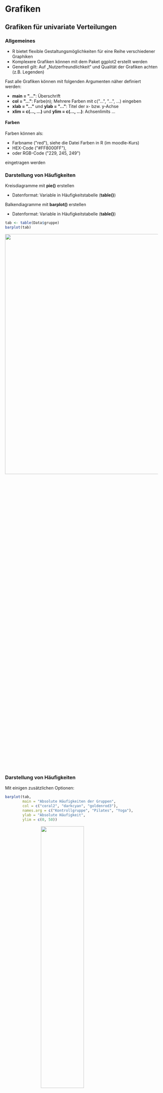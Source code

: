 # Grafiken

## Grafiken für univariate Verteilungen

### Allgemeines

- R bietet flexible Gestaltungsmöglichkeiten für eine Reihe verschiedener Graphiken
- Komplexere Grafiken können mit dem Paket ggplot2 erstellt werden
- Generell gilt: Auf „Nutzerfreundlichkeit“ und Qualität der Grafiken achten (z.B. Legenden)

Fast alle Grafiken können mit folgenden Argumenten näher definiert werden:

- **main = "…"**: Überschrift
- **col = "…"**: Farbe(n); Mehrere Farben mit c("…", "…", …) eingeben
- **xlab = "…"** und **ylab = "…"**: Titel der x- bzw. y-Achse
- **xlim = c(…, …)** und **ylim = c(…, …)**: Achsenlimits 
…

#### Farben

Farben können als:

- Farbname ("red"), siehe die Datei Farben in R (im moodle-Kurs)    
- HEX-Code ("#FF8000FF"),
- oder RGB-Code ("229, 245, 249") 

eingetragen werden

### Darstellung von Häufigkeiten

Kreisdiagramme mit **pie()** erstellen 

- Datenformat: Variable in Häufigkeitstabelle (**table()**)

Balkendiagramme mit **barplot()** erstellen

- Datenformat: Variable in Häufigkeitstabelle (**table()**)




```r
tab <- table(Data$gruppe)
barplot(tab)
```

<img src="07-Grafiken_files/figure-html/unnamed-chunk-2-1.png" width="672" height="45%" style="display: block; margin: auto;" />

### Darstellung von Häufigkeiten

Mit einigen zusätzlichen Optionen:


```r
barplot(tab, 
        main = "Absolute Häufigkeiten der Gruppen", 
        col = c("coral2", "darkcyan", "goldenrod3"), 
        names.arg = c("Kontrollgruppe", "Pilates", "Yoga"), 
        ylab = "Absolute Häufigkeit", 
        ylim = c(0, 50))
```

<img src="07-Grafiken_files/figure-html/unnamed-chunk-3-1.png" width="53%" height="47%" style="display: block; margin: auto;" />

### Darstellung von Verteilung

**hist(x, breaks, freq, …)** zeigt die Verteilung einer Variablen in einem **Histogramm**
\bigskip

**x**: Variable, für die das Histrogramm erzeugt werden soll (Wird mit dem **\$**-Operator ausgewählt)

**breaks**: Wie viele Balken sollen gebildet werden?

- Keine Angabe: Automatische Auswahl
- Einzelne Zahl n: Daten werden in n Balken geteilt
- Vektor: Balken werden zwischen den angegebenen Stellen gebildet 
  - z.B. **breaks = c(0,1,2,3)** &rarr; 3 Balken: 0 bis 1, 1 bis 2 und 2 bis 3
  - z.B. **breaks = seq(0,100,20)** &rarr; erstellt Werte im Schritt von 20 im Bereich zwischen 0 und 100 (5 Balken)

**freq**: Soll statt der absoluten die relative Häufigkeit geplottet werden? (**TRUE** = ja)



```r
hist(Data$alter)
```

<img src="07-Grafiken_files/figure-html/unnamed-chunk-4-1.png" width="90%" height="75%" />

Mit einigen zusätzlichen Optionen:


```r
hist(Data$alter, main = "Histogramm von Alter", 
     col = "darkolivegreen3", xlab = "Alter",
     ylab = "Häufigkeit", ylim = c(0, 20))
```

<img src="07-Grafiken_files/figure-html/unnamed-chunk-5-1.png" width="60%" height="60%" style="display: block; margin: auto;" />

**boxplot(x, range =, …)** erstellt einen bzw. mehrere Boxplots

**x**: kann Vektor, Dataframe oder Formel sein

- Bei Eingabe eines Dataframes werden Boxplots für alle enthaltenen Variablen erzeugt
- Formeln ermöglichen Trennung nach Gruppen (s.u.)

**range**: Definiert die maximale Länge des Whiskers 

- Werte außerhalb werden als Ausreißer dargestellt
- z.B.: **range = 2** (2 * Interquatilabstand bzw. Boxlänge)
- default: **range = 1.5**



```r
boxplot(Data$zufri, 
        col = "darksalmon",
        main = "Boxplot der Zufriedenheitswerte",
        ylab = "Zufriedenheitswert",
        ylim = c(0, 6))
```

<img src="07-Grafiken_files/figure-html/unnamed-chunk-6-1.png" width="70%" height="65%" style="display: block; margin: auto;" />

## Grafiken für bivariate Verteilungen

### Verteilung einer metrischen auf eine kategoriale Variable

Mithilfe von Boxplots lässt sich auch die Verteilung einer kategorialen Variable auf eine metrische Variable

**boxplot(A ~ B + C + …)** erzeugt Boxplots für alle möglichen Kombinationen von Faktorstufen getrennt

- **A**: metrische abhängige Variable
- **B,C**: kategoriale Variablen nach deren Ausprägungen aufgeschlüsselt wird 


```r
boxplot(Data$angst ~ Data$gruppe,
        col = "deeppink",
        main = "Boxplots der Angstwerte nach Gruppen getrennt",
        ylab = "Angstwerte",
        ylim = c(0, 6),
        names = c("Kontrollgruppe", "Pilates", "Yoga"))
```

<img src="07-Grafiken_files/figure-html/unnamed-chunk-7-1.png" width="60%" height="55%" style="display: block; margin: auto;" />

### Verteilung zweier metrischer Variablen

Für zwei metrische Variablen wird meistens die Darstellungsform des **Streudiagramms** gewählt, was mit dem Befehl **plot(x,y,...)** erstellt werden kann

- **x**: Erste Variable ()
- **y**: Zweite Variable
- **...**: Weitere Graphikparameter (z.B. **pch**: Punkttyp $\rightarrow$ **?pch**)





```r
plot(Dataset$item1, Dataset$item2,
     ylab = "item1", xlab = "item2", 
     main = "Streudiagramm von Item 1 und Item 2", 
     xlim = c(0, 6), ylim = c(0, 6), pch = 18, col = "firebrick4")
```

<img src="07-Grafiken_files/figure-html/unnamed-chunk-9-1.png" width="60%" height="60%" style="display: block; margin: auto;" />

Der Befehl **abline()** wird (separat) im Anschluss von **plot()** ausgeführt

Mit **abline(h = ..., v = ... , lwd = ..., lty = ...)** können horizontale (h) bzw. vertikale (v) Linien an beliebiger Position eingefügt werden

- **h**/**v**:Wert durch welchen die Linie verlaufen soll 
- **lwd**: legt die Stärke (Dicke) der Geraden fest (default = 1)
- **lty**: legt den Linientyp fest $\rightarrow$ **?par**


```r
plot(Dataset$item1, Dataset$item2,
     ylab = "Item 2", xlab = "Item 1", 
     main = "Streudiagramm von Item 1 und Item 2", 
     xlim = c(0, 6), ylim = c(0, 6), 
     pch = 18, 
     col = "firebrick4")
abline(h = mean(Dataset$item2), 
       v = mean(Dataset$item1), 
       col = "black", 
       lty = 2)

```


<img src="07-Grafiken_files/figure-html/unnamed-chunk-11-1.png" width="672" />

Mit **abline(fit)** wird die Regressionsgerade in das bestehende Streudiagramm eingezeichnet 

- **fit** entspricht dem definierten Modell, z.B. **fit = lm(item2 ~ item1)**


```r
model4 <-  item2 ~ item1
fit4 <-  lm(model4, Dataset)
plot(Dataset$item1, Dataset$item2, 
     ylab = "Item 2", xlab = "Item 1", 
     main = "Streudiagramm von Item 1 und Item 2",
	   sub = "Item 2 = 3.5000 - 0.6667 * Item 1", 
     xlim = c(0, 6), ylim = c(0, 6), 
     pch = 18, 
     col = "firebrick4")
abline(fit4, 
       lwd = 2, 
       col = "darkslategrey", 
       lty = 2)

```


<img src="07-Grafiken_files/figure-html/unnamed-chunk-13-1.png" width="672" />


## Tabellen 

### Mehrfelder Tabelle


```
   
    kontroll pilates yoga
  m       14      12    6
  w       31      34   23
```

**Korrelations Matrizen**

```
           item1      item2      item3
item1  1.0000000 -0.7698004  0.6123724
item2 -0.7698004  1.0000000 -0.4714045
item3  0.6123724 -0.4714045  1.0000000
```

### Formatierung

Das Package **stargazer** bietet den Befehl **stagazer(...,type = "html", title = "title", out = "...",)** 
  
  - **...**: einen Vektor, Matrix, Datensatz oder Modell
  - **type**: Welches Dateiformat soll der Befehl ausgeben. Beispielsweise **"html"**, **"latex"** oder **"text"**
  - **title**: Überschrift der Tabelle
  - **out**: Name der Datei. Abhängig von **type** entweder mit **.html**, **.tex** oder **.txt** am Ende. Wenn davor kein Dateipfad angegeben wird, wird die Datei im Projektordner gespeichert.

...noch viele weitere Möglichkeiten für Anpassungen. Siehe **?stargazer()**

**Anwendung an Beispielen**

Korrelationstabelle

```r
library(psych)
Dataset <- read.table("data/Daten.txt", header = TRUE)
Korrelationstabelle<- cor(Dataset[,2:4], method = "pearson")
Korrelationstabelle
           item1      item2      item3
item1  1.0000000 -0.7698004  0.6123724
item2 -0.7698004  1.0000000 -0.4714045
item3  0.6123724 -0.4714045  1.0000000
```

```r
library(stargazer)
stargazer(Korrelationstabelle,
          type = "html", 
          title = "Korellationstabelle", 
          out = "Korellationstabelle.html")
```

Aussehen in der html Datei:

<img src="Abbildungen/MehrfeldeTabelle.png" width="50%" height="45%" style="display: block; margin: auto;" />

Für Übertragung in Word einfach in der .html Dateien markieren, kopieren und in Word einfügen

Regressionsmodelle:



```r
fit1 <- lm(data = Dataset, formula = item1 ~ item2 + item3)
summary(fit1)

Call:
lm(formula = item1 ~ item2 + item3, data = Dataset)

Residuals:
     Min       1Q   Median       3Q      Max 
-0.75000 -0.33036 -0.08929  0.33036  0.64286 

Coefficients:
            Estimate Std. Error t value Pr(>|t|)  
(Intercept)   2.8929     1.1752   2.462   0.0434 *
item2        -0.7143     0.2832  -2.523   0.0397 *
item3         0.3929     0.3003   1.308   0.2322  
---
Signif. codes:  
0 '***' 0.001 '**' 0.01 '*' 0.05 '.' 0.1 ' ' 1

Residual standard error: 0.5297 on 7 degrees of freedom
Multiple R-squared:  0.6726,	Adjusted R-squared:  0.5791 
F-statistic: 7.191 on 2 and 7 DF,  p-value: 0.02008
```

### Tabellen und Modelle


```r
library(stargazer)
stargazer(fit1,
          type = "html", 
          title = "Beispiel Regression", 
          out = "Regression.html")
```
<img src="Abbildungen/Regression.png" width="40%" height="55%" style="display: block; margin: auto;" />


```r
library(stargazer)
stargazer(fit1,
          type = "html", 
          title = "Beispiel Regression", 
          out = "Regression.html",
          ci = TRUE,
          covariate.labels = c("sozioökonomischer status", 
                               "Alter","Konstante"),
          dep.var.labels = "Einkommen",
          dep.var.caption = "Abhängige Variable")
```

- **ci**: wenn **TRUE** ersetzt die angegebenen Standardfehler mit dem Konfifenzintervall für das Konfidenzniveau von 95 Prozent
- **covariate.labels**: ein Character-Vektor, der die Namen der unabhängigen Variablen ersetzt
- **dep.var.labels**: Name der abhängigen Variable
- **dep.var.caption**: Überschrift über die Abhängige Variable

**Resultat**

![](Abbildungen/RegressionUnb.png)

